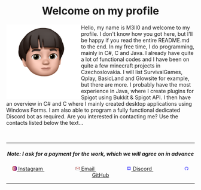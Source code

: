 <h1 align="center">Welcome on my profile</h1>
<p align="left">
 <img src="./Profile/bitmoji.png" align="left" width="200">
 Hello, my name is M3II0 and welcome to my profile. I don't know how you got here, but I'll be happy if you read the entire README.md to the end.
 In my free time, I do programming, mainly in C#, C and Java. I already have quite a lot of functional codes and I have been on quite a few minecraft projects in Czechoslovakia. I will list SurvivalGames, Qplay, BasicLand and Glowsite for example, but there are more.
 I probably have the most experience in Java, where I create plugins for Spigot using Bukkit & Spigot API. I then have an overview in C# and C where I mainly created desktop applications using Windows Forms. I am also able to program a fully functional dedicated Discord bot as required.
 Are you interested in contacting me? Use the contacts listed below the text...
</p>&nbsp;

<hr>
<h5 align="center">Note: I ask for a payment for the work, which we will agree on in advance</h5>
<p align="center">
 <a href="https://www.instagram.com/m_3_i_i_0/">
   <img src="./Contacts/Instagram.png" width="12"> Instagram
 </a>&nbsp;&nbsp;&nbsp;&nbsp;&nbsp;&nbsp;&nbsp;&nbsp;&nbsp;&nbsp;&nbsp;&nbsp;&nbsp;&nbsp;&nbsp;&nbsp;&nbsp;&nbsp;&nbsp;&nbsp;
 <a href="mailto: mellomainmail@gmail.com">
   <img src="./Contacts/Email.png" width="12"> Email
 </a>&nbsp;&nbsp;&nbsp;&nbsp;&nbsp;&nbsp;&nbsp;&nbsp;&nbsp;&nbsp;&nbsp;&nbsp;&nbsp;&nbsp;&nbsp;&nbsp;&nbsp;&nbsp;&nbsp;&nbsp;
 <a href="https://discord.com/users/718022945737539635/">
   <img src="./Contacts/Discord.png" width="12"> Discord
 </a>&nbsp;&nbsp;&nbsp;&nbsp;&nbsp;&nbsp;&nbsp;&nbsp;&nbsp;&nbsp;&nbsp;&nbsp;&nbsp;&nbsp;&nbsp;&nbsp;&nbsp;&nbsp;&nbsp;&nbsp;
 <a href="https://github.com/M3II0">
   <img src="./Contacts/GitHub.png" width="12"> GitHub
 </a>
</p>
<hr>
